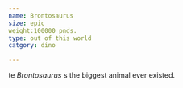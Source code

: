 ```yaml
---
name: Brontosaurus
size: epic
weight:100000 pnds.
type: out of this world 
catgory: dino

---
```


te *Brontosaurus* s the biggest animal ever existed. 